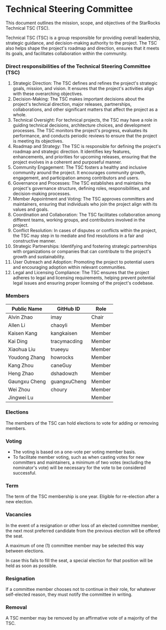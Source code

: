# Technical Steering Committee

This document outlines the mission, scope, and objectives of the StarRocks Technical TSC (TSC).

Technical TSC (TSC) is a group responsible for providing overall leadership, strategic guidance, and decision-making authority to the project. The TSC also helps shape the project's roadmap and direction, ensures that it meets its goals, and facilitates collaboration within the community.  



### **Direct responsibilities of the Technical Steering Committee (TSC)**

1. Strategic Direction: The TSC defines and refines the project's strategic goals, mission, and vision. It ensures that the project's activities align with these overarching objectives.
2. Decision-Making: The TSC makes important decisions about the project's technical direction, major releases, partnerships, collaborations, and other significant matters that affect the project as a whole. 
3. Technical Oversight: For technical projects, the TSC may have a role in guiding technical decisions, architecture choices, and development processes. The TSC monitors the project's progress, evaluates its performance, and conducts periodic reviews to ensure that the project is meeting its objectives.
4. Roadmap and Strategy: The TSC is responsible for defining the project's roadmap and strategic direction. It identifies key features, enhancements, and priorities for upcoming releases, ensuring that the project evolves in a coherent and purposeful manner.
5. Community Engagement: The TSC fosters a healthy and inclusive community around the project. It encourages community growth, engagement, and participation among contributors and users.
6. Governance and Processes: The TSC establishes and maintains the project's governance structure, defining roles, responsibilities, and decision-making processes.
7. Member Appointment and Voting: The TSC approves committers and maintainers, ensuring that individuals who join the project align with its values and goals. 
8. Coordination and Collaboration: The TSC facilitates collaboration among different teams, working groups, and contributors involved in the project.
9. Conflict Resolution: In cases of disputes or conflicts within the project, the TSC may step in to mediate and find resolutions in a fair and constructive manner.
10. Strategic Partnerships: Identifying and fostering strategic partnerships with organizations or companies that can contribute to the project's growth and sustainability.
11. User Outreach and Adoption: Promoting the project to potential users and encouraging adoption within relevant communities.
12. Legal and Licensing Compliance: The TSC ensures that the project adheres to legal and licensing requirements, helping prevent potential legal issues and ensuring proper licensing of the project's codebase.

  

### **Members**

| Public Name   | GitHub ID    | Role   |
| ------------- | ------------ | ------ |
| Alvin Zhao    | imay         | Chair  |
| Allen Li      | chaoyli      | Member |
| Kaisen Kang   | kangkaisen   | Member |
| Kai Ding      | tracymacding | Member |
| Xiaohua Liu   | trueeyu      | Member |
| Youdong Zhang | howrocks     | Member |
| Kang Zhou     | caneGuy      | Member |
| Heng Zhao     | dshadowzh    | Member |
| Gaungxu Cheng | guangxuCheng | Member |
| Wei Zhou      | choury       | Member |
| Jingwei Lu    |              | Member |


### **Elections**

The members of the TSC can hold elections to vote for adding or removing members. 



### **Voting**

- The voting is based on a one-vote per voting member basis.
- To facilitate member voting, such as when casting votes for new committers and maintainers, a minimum of two votes (excluding the nominator's vote) will be necessary for the vote to be considered successful.



### **Term**

The term of the TSC membership is one year. Eligible for re-election after a new election.



### **Vacancies**

In the event of a resignation or other loss of an elected committee member, the next most preferred candidate from the previous election will be offered the seat.

A maximum of one (1) committee member may be selected this way between elections.

In case this fails to fill the seat, a special election for that position will be held as soon as possible.



### **Resignation**

If a committee member chooses not to continue in their role, for whatever self-elected reason, they must notify the committee in writing.



### **Removal**

A TSC member may be removed by an affirmative vote of a majority of the TSC. 
